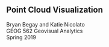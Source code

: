 ## Point Cloud Visualization
Bryan Begay and Katie Nicolato<br/> 
GEOG 562 Geovisual Analytics<br/>
Spring 2019<br/>


